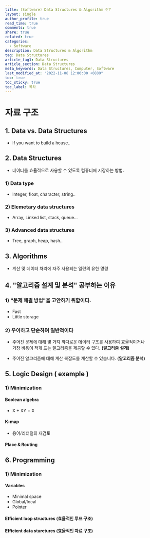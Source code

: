 ```yaml
---
title: (Software) Data Structures & Algorithm 란?
layout: single
author_profile: true
read_time: true
comments: true
share: true
related: true
categories:
  - Software
description: Data Structures & Algorithm
tag: Data Structures
article_tag1: Data Structures
article_section: Data Structures
meta_keywords: Data Structures, Computer, Software
last_modified_at: "2022-11-08 12:00:00 +0800"
toc: true
toc_sticky: true
toc_label: 목차
---
```


# 자료 구조

## 1. Data vs. Data Structures

- If you want to build a house..

## 2. Data Structures

- 데이터를 효율적으로 사용할 수 있도록 컴퓨터에 저장하는 방법.

### 1) Data type

- Integer, float, character, string..

### 2) Elemetary data structures

- Array, Linked list, stack, queue...

### 3) Advanced data structures

- Tree, graph, heap, hash..

## 3. Algorithms

- 계산 및 데이터 처리에 자주 사용되는 일련의 유한 명령

## 4. "알고리즘 설계 및 분석" 공부하는 이유

### 1) "문제 해결 방법"을 고안하기 위함이다.

- Fast
- Little storage

### 2) 우아하고 단순하며 일반적이다

- 주어진 문제에 대해 몇 가지 까다로운 데이터 구조를 사용하여 효율적이거나  
  가장 비용이 적게 드는 알고리즘을 제공할 수 있다. **(알고리즘 설계)**

- 주어진 알고리즘에 대해 계산 복잡도를 계산할 수 있습니다. **(알고리즘 분석)**

## 5. Logic Design ( example )

### 1) Minimization

#### Boolean algebra

- X + XY = X

#### K-map

- 용어/리터럴의 재검토

#### Place & Routing

## 6. Programming

### 1) Minimization

#### Variables

- Minimal space
- Global/local
- Pointer

#### Efficient loop structures (효율적인 루프 구조)

#### Efficient data sturctures (효율적인 자료 구조)
